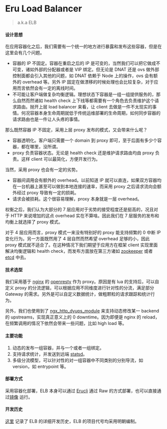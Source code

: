 # Eru Load Balancer
> a.k.a ELB

#### 设计思想

在应用容器化之后，我们需要有一个统一的地方进行暴露和发布这些容器，但是在这里会有几个问题。

* 容器的 IP 不固定。容器在重启之后的 IP 是可变的，当然我们可以把它做成不可变，诸如外部的分配器或者是 VIP 绑定。但无论是 DNAT 还是 ovs 做外部控制面都会引入其他的问题，如 DNAT 依赖于 Node 上的操作，ovs 会有额外的 overhead 等。另外 IP 固定在做漂移的时候处理也会比较复杂，对于应用而言依然会有一定的离线时间。
* 不可能让客户端做复杂均衡逻辑。理想状态下容器是一组一组提供服务的，那么自然而然诸如 health check 上下线等都需要有一个角色去负责维护这个请求路由。抛开上层 load balancer 来看，让 client 去做是一件不太现实的事情。何况容器本身生命周期就低于传统运维部署的生命周期，如何同步容器的请求路由也是一件让人头疼的事情。

那么既然容器 IP 不固定，采用上层 proxy 发布的模式，又会带来什么呢？

* 容器透明化。客户端只需要一个 domain 到 proxy 即可，至于后面有多少个容器，都在哪里，没所谓。
* proxy 负责容器状态。无论是 health check 还是维护请求路由均由 proxy 负责。这样 client 可以最简化，方便开发行为。

当然，采用 proxy 也会有一定的劣势。

* 容器间调用会有额外的 overhead。以前知道 IP 就可以直连，如果双方容器均在一台机器上甚至可以做到本地连接的速率，而采用 proxy 之后请求流向会额外经过 proxy 导致有一定的损耗。
* 请求会被损耗。这个很容易理解，proxy 本身就是一层 overhead。

权衡之后，我们认为大部分的 7 层应用对于劣势的接受程度还是挺高的，况且对于 HTTP 来说增加的这点 overhead 实在不算啥。因此我们在 7 层服务的发布和均衡上就选择了 proxy 模式。

对于 4 层应用而言，proxy 模式一来没有特别好的 proxy 能支持频繁的 0 中断 IP 变化行为。另一方面既然用了 4 层自然而然希望 overhead 足够的小，因此 proxy 模式就不适合了。在这种情况下我们期望于应用方在框架 client 实现里面解决均衡逻辑和 health check，而发布方面放在第三方诸如 [zookeeper](https://zookeeper.apache.org/) 或者 [etcd](https://github.com/coreos/etcd) 中去。

#### 技术选型

我们采用基于 [nginx](https://nginx.org/en) 的 [openresty](https://openresty.org/en/) 作为 proxy。原因是有 lua 的支持后，可以自定义 proxy 的分流逻辑，可以根据应用不同维度进行针对性的分流，满足部分 Gateway 的需求。另外是可以自定义数据统计，做粗颗粒的请求跟踪和统计行为。

另外，我们也使用到了 [ngx_http_dyups_module](https://github.com/yzprofile/ngx_http_dyups_module) 来支持动态修改某一 backend 的 upstreams，实现真正意义上的 0 downtime。因为即便是 nginx 的 reload，在频繁调用的情况下依然会带来一些问题，比如 high load 等。

#### 主要功能

1. 动态的发布一组容器，并与一个或者一组绑定。
2. 支持请求统计，并发送到远端 [statsd](https://github.com/etsy/statsd)。
3. 多级分流模型，可以针对性的对一组容器中不同类别的分别导流，如 version，如 entrypoint 等。

#### 部署方式

采用容器化部署，ELB 本身可以通过 [Erucli](https://github.com/projecteru2/cli) 通过 Raw 的方式部署，也可以直接通过[镜像](https://hub.docker.com/r/projecteru2/elb/) 运行。

#### 开发历史

[这里](https://github.com/projecteru2/elb/blob/master/CHANGELOG.md) 记录了 ELB 的详细开发历史，ELB 的项目代号均采用明朝编制。
